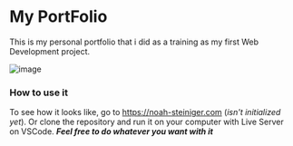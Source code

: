 # My PortFolio

This is my personal portfolio that i did as a training as my first Web Development project.

![image](https://github.com/G1anC/PortFolio/assets/114910356/8ee95fa4-15da-46f3-a934-2cda6f8d1f6a)

### How to use it

To see how it looks like, go to https://noah-steiniger.com (*isn't initialized yet*).
Or clone the repository and run it on your computer with Live Server on VSCode.
***Feel free to do whatever you want with it***


